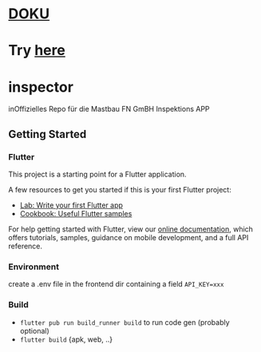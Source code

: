 # [DOKU](https://mastbau-fn.github.io/inspector/doc/)
# Try [here](https://mastbau-fn.github.io/inspector/app/)

# inspector

inOffizielles Repo für die Mastbau FN GmBH Inspektions APP

## Getting Started

### Flutter

This project is a starting point for a Flutter application.

A few resources to get you started if this is your first Flutter project:

- [Lab: Write your first Flutter app](https://flutter.dev/docs/get-started/codelab)
- [Cookbook: Useful Flutter samples](https://flutter.dev/docs/cookbook)

For help getting started with Flutter, view our
[online documentation](https://flutter.dev/docs), which offers tutorials,
samples, guidance on mobile development, and a full API reference.

### Environment

create a .env file in the frontend dir containing a field `API_KEY=xxx`

### Build

- `flutter pub run build_runner build` to run code gen (probably optional)
- `flutter build` {apk, web, ..}